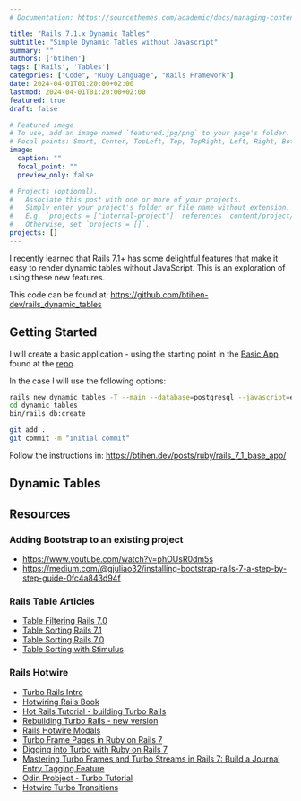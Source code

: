 ```yaml
---
# Documentation: https://sourcethemes.com/academic/docs/managing-content/

title: "Rails 7.1.x Dynamic Tables"
subtitle: "Simple Dynamic Tables without Javascript"
summary: ""
authors: ['btihen']
tags: ['Rails', 'Tables']
categories: ["Code", "Ruby Language", "Rails Framework"]
date: 2024-04-01T01:20:00+02:00
lastmod: 2024-04-01T01:20:00+02:00
featured: true
draft: false

# Featured image
# To use, add an image named `featured.jpg/png` to your page's folder.
# Focal points: Smart, Center, TopLeft, Top, TopRight, Left, Right, BottomLeft, Bottom, BottomRight.
image:
  caption: ""
  focal_point: ""
  preview_only: false

# Projects (optional).
#   Associate this post with one or more of your projects.
#   Simply enter your project's folder or file name without extension.
#   E.g. `projects = ["internal-project"]` references `content/project/deep-learning/index.md`.
#   Otherwise, set `projects = []`.
projects: []
---
```


I recently learned that Rails 7.1+ has some delightful features that make it easy to render dynamic tables without JavaScript.  This is an exploration of using these new features.

This code can be found at: https://github.com/btihen-dev/rails_dynamic_tables

## Getting Started

I will create a basic application - using the starting point in the [Basic App](https://btihen.dev/posts/ruby/rails_7_1_base_app/) found at the [repo](https://github.com/btihen-dev/rails_base_app).

In the case I will use the following options:

```bash
rails new dynamic_tables -T --main --database=postgresql --javascript=esbuild --css=bootstrap
cd dynamic_tables
bin/rails db:create

git add .
git commit -m "initial commit"
```

Follow the instructions in: https://btihen.dev/posts/ruby/rails_7_1_base_app/

## Dynamic Tables




## Resources

### Adding Bootstrap to an existing project

* https://www.youtube.com/watch?v=phOUsR0dm5s
* https://medium.com/@gjuliao32/installing-bootstrap-rails-7-a-step-by-step-guide-0fc4a843d94f


### Rails Table Articles

* [Table Filtering Rails 7.0](https://www.colby.so/posts/filtering-tables-with-rails-and-hotwire)
* [Table Sorting Rails 7.1](https://www.colby.so/posts/turbo-8-refresh-sorting)
* [Table Sorting Rails 7.0](https://www.colby.so/posts/sortable-table-with-rails-and-turbo-frames)
* [Table Sorting with Stimulus](https://www.colby.so/posts/a-sortable-table-with-rails-and-stimulusreflex)

### Rails Hotwire

* [Turbo Rails Intro](https://www.colby.so/posts/turbo-rails-101-todo-list)
* [Hotwiring Rails Book](https://book.hotwiringrails.com/)
* [Hot Rails Tutorial - building Turbo Rails](https://www.hotrails.dev/turbo-rails)
* [Rebuilding Turbo Rails - new version](https://www.hotrails.dev/rebuilding-turbo-rails)
* [Rails Hotwire Modals](https://webcrunch.com/posts/hotwire-rails-turbo-modals)
* [Turbo Frame Pages in Ruby on Rails 7](https://www.youtube.com/watch?v=iwZDoz_Ya2k)
* [Digging into Turbo with Ruby on Rails 7](https://www.youtube.com/watch?v=0CSGsHnci2I)
* [Mastering Turbo Frames and Turbo Streams in Rails 7: Build a Journal Entry Tagging Feature](https://www.youtube.com/watch?v=lG5aRBJHDBQ)
* [Odin Probject - Turbo Tutorial](https://www.theodinproject.com/lessons/ruby-on-rails-turbo)
* [Hotwire Turbo Transitions](https://dev.to/nejremeslnici/how-to-use-view-transitions-in-hotwire-turbo-1kdi)
